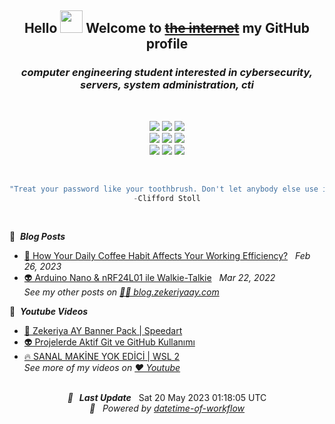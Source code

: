 <div align="center">
  <h2> Hello <img src="https://raw.githubusercontent.com/MartinHeinz/MartinHeinz/master/wave.gif" width="36"> Welcome to <s><a href="https://www.youtube.com/watch?v=k1BneeJTDcU" target="_blank">the internet</a></s> my GitHub profile </h2>
  <h3> <i>computer engineering student interested in cybersecurity, servers, system administration, cti</i> </h3>
  
  <br>
  
  <a href="https://zekeriyaay.com/" target="_blank"> <img src="https://img.shields.io/badge/zekeriyaay.com-0084FF.svg?style=for-the-badge&logo=zerply&logoColor=white"/></a>
  <a href="mailto:zekeriya@zekeriyaay.com" target="_blank"> <img src="https://img.shields.io/badge/Mail%20to%20Reach%20Me-C8202B.svg?style=for-the-badge&logo=Mail.Ru&logoColor=white"/></a> 
  <a href="https://raw.githubusercontent.com/ZekeriyaAY/ZekeriyaAY/main/Zekeriya%20AY%20(1206E9C8)%20–%20Public.asc" target="_blank"> <img src="https://img.shields.io/badge/My GPG Key-0093DD.svg?style=for-the-badge&logo=gnuprivacyguard&logoColor=white"/></a>
  <br>
  <a href="https://linkedin.com/in/ZekeriyaAY" target="_blank"> <img src="https://img.shields.io/badge/LinkedIn-0077B5.svg?style=for-the-badge&logo=linkedin&logoColor=white"/></a>
  <a href="https://youtube.com/@ZekeriyaAY" target="_blank"> <img src="https://img.shields.io/badge/Youtube-FF0000.svg?style=for-the-badge&logo=YouTube&logoColor=white"/></a>
  <a href="https://twitter.com/0x23k" target="_blank"> <img src="https://img.shields.io/badge/Twitter-1DA1F2.svg?style=for-the-badge&logo=Twitter&logoColor=white"/></a>
  <br>
  <a href="https://www.hackerrank.com/ZekeriyaAY" target="_blank"> <img src="https://img.shields.io/badge/HackerRank-2EC866?style=for-the-badge&logo=HackerRank&logoColor=white"/></a>
  <a href="https://tryhackme.com/p/23k" target="_blank"> <img src="https://img.shields.io/badge/TryHackMe-212C42?style=for-the-badge&logo=TryHackMe&logoColor=white"/></a>
  <a href="https://app.hackthebox.com/users/491461" target="_blank"> <img src="https://img.shields.io/badge/HackTheBox-9FEF00?style=for-the-badge&logo=HackTheBox&logoColor=gray"/></a>  
  
<br>
  
  ```js
  "Treat your password like your toothbrush. Don't let anybody else use it, and get a new one every six months."
  -Clifford Stoll
  ``` 
  
</div>

<br>

📝 &nbsp;***Blog Posts***
<!-- BLOG-POST-LIST:START -->
 - [💫 How Your Daily Coffee Habit Affects Your Working Efficiency?](https://blog.zekeriyaay.com/how-your-daily-coffee-habit-affects-your-working-efficiency) &nbsp; *Feb 26, 2023*
 - [👽️ Arduino Nano &amp; nRF24L01 ile Walkie-Talkie](https://blog.zekeriyaay.com/arduino-walkie-talkie) &nbsp; *Mar 22, 2022*<!-- BLOG-POST-LIST:END -->
<br>*See my other posts on [🤙🏼 blog.zekeriyaay.com](https://blog.zekeriyaay.com/)*

🚨 &nbsp;***Youtube Videos*** 
<!-- YOUTUBE-VIDEO-LIST:START -->
 - [💫 Zekeriya AY Banner Pack | Speedart](https://www.youtube.com/watch?v=ohkR-0WmgDY)
 - [👽️ Projelerde Aktif Git ve GitHub Kullanımı](https://www.youtube.com/watch?v=yPl6P1tXTH8)
 - [🔥 SANAL MAKİNE YOK EDİCİ | WSL 2](https://www.youtube.com/watch?v=rMk3uahvdh0)<!-- YOUTUBE-VIDEO-LIST:END -->
<br>*See more of my videos on [❤️ Youtube](https://youtube.com/@ZekeriyaAY)*

<br>

<div align="center">
  <div>
  <i><b>🚩 &nbsp; Last Update</b></i> &nbsp;<!-- LAST-UPDATE:START -->
Sat  20 May 2023  01:18:05 UTC
<!-- LAST-UPDATE:END -->
  </div>
  <div>
  <i>
    🚀 &nbsp; Powered by <a href="https://github.com/marketplace/actions/datetime-of-workflow" target="_blank">datetime-of-workflow</a>
  </i>
  </div>
</div>
